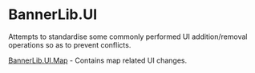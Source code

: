 # BannerLib.UI

Attempts to standardise some commonly performed UI addition/removal operations so as to prevent conflicts.

[BannerLib.UI.Map](Map) - Contains map related UI changes.